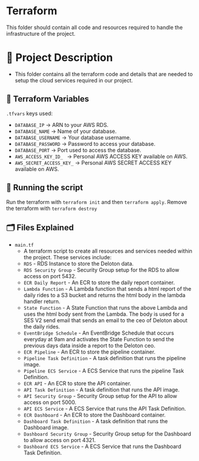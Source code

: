 # Terraform
This folder should contain all code and resources required to handle the infrastructure of the project.

# 📝 Project Description
- This folder contains all the terraform code and details that are needed to setup the cloud services required in our project.

## 🔐 Terraform Variables
`.tfvars` keys used:
- `DATABASE_IP` -> ARN to your AWS RDS.
- `DATABASE_NAME` -> Name of your database.
- `DATABASE_USERNAME` -> Your database username.
- `DATABASE_PASSWORD` -> Password to access your database.
- `DATABASE_PORT` -> Port used to access the database.
- `AWS_ACCESS_KEY_ID_ `  -> Personal AWS ACCESS KEY available on AWS.
- `AWS_SECRET_ACCESS_KEY_` -> Personal AWS SECRET ACCESS KEY available on AWS.

## 🏃 Running the script

Run the terraform with `terraform init` and then `terraform apply`.
Remove the terraform with `terraform destroy`

## :card_index_dividers: Files Explained
- `main.tf`
    - A terraform script to create all resources and services needed within the project. These services include:
     - `RDS`
      - RDS Instance to store the Deloton data.
     - `RDS Security Group`
      - Security Group setup for the RDS to allow access on port 5432.
     - `ECR Daily Report`
      - An ECR to store the daily report container.
     - `Lambda Function`
      - A Lambda function that sends a html report of the daily rides to a S3 bucket and returns the html body in the lambda handler return.
     - `State Function`
      - A State Function that runs the above Lambda and uses the html body sent from the Lambda. The body is used for a SES V2 send email that sends an email to the ceo of Deloton about the daily rides.
     - `EventBridge Schedule`
      - An EventBridge Schedule that occurs everyday at 9am and activates the State Function to send the previous days data inside a report to the Deloton ceo.
     - `ECR Pipeline`
      - An ECR to store the pipeline container.
     - `Pipeline Task Definition`
      - A task definition that runs the pipeline image.
     - `Pipeline ECS Service`
      - A ECS Service that runs the pipeline Task Definition.
     - `ECR API`
      - An ECR to store the API container.
     - `API Task Definition`
      - A task definition that runs the API image.
     - `API Security Group`
      - Security Group setup for the API to allow access on port 5000.
     - `API ECS Service`
      - A ECS Service that runs the API Task Definition.
     - `ECR Dashboard`
      - An ECR to store the Dashboard container.
     - `Dashboard Task Definition`
      - A task definition that runs the Dashboard image.
     - `Dashboard Security Group`
      - Security Group setup for the Dashboard to allow access on port 4321.
     - `Dashboard ECS Service`
      - A ECS Service that runs the Dashboard Task Definition.